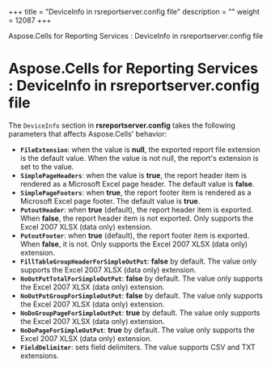 +++
title = "DeviceInfo in rsreportserver.config file" 
description = "" 
weight = 12087 
+++

Aspose.Cells for Reporting Services : DeviceInfo in rsreportserver.config file  

# Aspose.Cells for Reporting Services : DeviceInfo in rsreportserver.config file


The `DeviceInfo` section in **rsreportserver.config** takes the following parameters that affects Aspose.Cells' behavior:

*   **`FileExtension`**: when the value is **null**, the exported report file extension is the default value. When the value is not null, the report's extension is set to the value.
*   **`SimplePageHeaders`**: when the value is **true**, the report header item is rendered as a Microsoft Excel page header. The default value is **false**.
*   **`SimplePageFooters`**: when **true**, the report footer item is rendered as a Microsoft Excel page footer. The default value is **true**.
*   **`PutoutHeader`**: when **true** (default), the report header item is exported. When **false**, the report header item is not exported. Only supports the Excel 2007 XLSX (data only) extension.
*   **`PutoutFooter`**: when **true** (default), the report footer item is exported. When **false**, it is not. Only supports the Excel 2007 XLSX (data only) extension.
*   **`FillTableGroupHeaderForSimpleOutPut`**: **false** by default. The value only supports the Excel 2007 XLSX (data only) extension.
*   **`NoOutPutTotalForSimpleOutPut`**: **false** by default. The value only supports the Excel 2007 XLSX (data only) extension.
*   **`NoOutPutGroupForSimpleOutPut`**: **false** by default. The value only supports the Excel 2007 XLSX (data only) extension.
*   **`NoDoGroupPageForSimpleOutPut`**: **true** by default. The value only supports the Excel 2007 XLSX (data only) extension.
*   **`NoDoPageForSimpleOutPut`**: **true** by default. The value only supports the Excel 2007 XLSX (data only) extension.
*   **`FieldDelimiter`**: sets field delimiters. The value supports CSV and TXT extensions.


